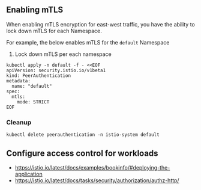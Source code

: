 ## Enabling mTLS

When enabling mTLS encryption for east-west traffic, you have the ability to lock down mTLS for each Namespace.

For example, the below enables mTLS for the `default` Namespace

1. Lock down mTLS per each namespace
```
kubectl apply -n default -f - <<EOF
apiVersion: security.istio.io/v1beta1
kind: PeerAuthentication
metadata:
  name: "default"
spec:
  mtls:
    mode: STRICT
EOF
```

### Cleanup

`kubectl delete peerauthentication -n istio-system default`

## Configure access control for workloads
- https://istio.io/latest/docs/examples/bookinfo/#deploying-the-application
- https://istio.io/latest/docs/tasks/security/authorization/authz-http/